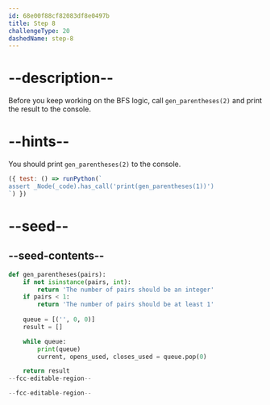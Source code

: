 ```yaml
---
id: 68e00f88cf82083df8e0497b
title: Step 8
challengeType: 20
dashedName: step-8
---
```


# --description--

Before you keep working on the BFS logic, call `gen_parentheses(2)` and print the result to the console.

# --hints--

You should print `gen_parentheses(2)` to the console.

```js
({ test: () => runPython(`
assert _Node(_code).has_call('print(gen_parentheses(1))')
`) })
```

# --seed--

## --seed-contents--

```py
def gen_parentheses(pairs):
    if not isinstance(pairs, int):
        return 'The number of pairs should be an integer'
    if pairs < 1:
        return 'The number of pairs should be at least 1'
    
    queue = [('', 0, 0)]
    result = []

    while queue:
        print(queue)
        current, opens_used, closes_used = queue.pop(0)

    return result
--fcc-editable-region--

--fcc-editable-region--
```
